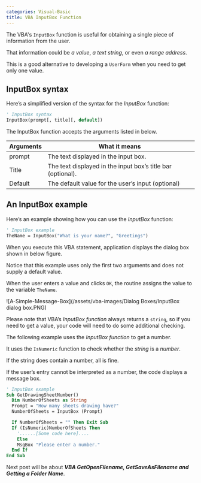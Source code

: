 ```yaml
---
categories: Visual-Basic
title: VBA InputBox Function
---
```


The VBA's `InputBox` function is useful for obtaining a single piece of information from the user. 

That information could be *a value*, *a text string*, or even *a range address*. 

This is a good alternative to developing a `UserForm` when you need to get only one value.

## InputBox syntax

Here’s a simplified version of the syntax for the *InputBox* function:

```vb
' InputBox syntax
InputBox(prompt[, title][, default])
```

The InputBox function accepts the arguments listed in below.

<!--
<table class="w3-table-all w3-mobile w3-card-4">
    <tr>
        <th class="w3-center" colspan="2">InputBox Function Arguments</th>
    </tr>
    <tr>
        <th>Arguments</th>
        <th>What it means</tr>
    </tr>
    <tr>
        <td>prompt</td>
        <td>
            The text displayed in the input box.
        </td>
    </tr>
    <tr>
        <td>Title</td>
        <td>
            The text displayed in the input box’s title bar (optional).
        </td>
    </tr>
    <tr>
        <td>Default</td>
        <td>
            The default value for the user’s input (optional)
        </td>
    </tr>
</table>
-->

|Arguments|What it means|
|--- |--- |
|prompt|The text displayed in the input box.|
|Title|The text displayed in the input box’s title bar (optional).|
|Default|The default value for the user’s input (optional)|


## An InputBox example

Here’s an example showing how you can use the *InputBox* function:

```vb
' InputBox example
TheName = InputBox("What is your name?", "Greetings")
```

When you execute this VBA statement, application displays the dialog box shown in below figure. 

Notice that this example uses only the first two arguments and does not supply a default value. 

When the user enters a value and clicks `OK`, the routine assigns the value to the variable `TheName`.

![A-Simple-Message-Box](/assets/vba-images/Dialog Boxes/InputBox dialog box.PNG)

Please note that VBA’s *InputBox function* always returns a `string`, so if you need to get a value, your code will need to do some additional checking. 

<!--{%- include amazon-us-native-ad.html -%}-->

The following example uses the *InputBox function* to get a number. 

It uses the `IsNumeric` function to check whether the *string* is a *number*. 

If the string does contain a number, all is fine. 

If the user’s entry cannot be interpreted as a number, the code displays a message box.

```vb
' InputBox example
Sub GetDrawingSheetNumber()
  Dim NumberOfSheets as String
  Prompt = "How many sheets drawing have?"
  NumberOfSheets = InputBox (Prompt)

  If NumberOfSheets = "" Then Exit Sub
  If (IsNumeric)NumberOfSheets Then
    '......[Some code here]....
    Else
    MsgBox "Please enter a number."
  End If
End Sub
```

Next post will be about ***VBA GetOpenFilename, GetSaveAsFilename and Getting a Folder Name***.

<!-- This is post navigation bar 
<div class="w3-bar w3-margin-top w3-margin-bottom">
    <a href="/visual-basic/vba-msgBox-function" class="w3-button w3-rose">&#10094; Previous</a>
    <a href="/visual-basic/vba-other-dialog" class="w3-button w3-rose w3-right">Next &#10095;</a>
</div>
-->
